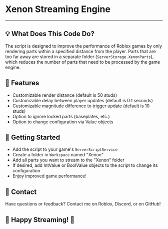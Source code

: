# Xenon Streaming Engine

---

## 💡 What Does This Code Do?

The script is designed to improve the performance of Roblox games by only rendering parts within a specified distance from the player. Parts that are too far away are stored in a separate folder (`ServerStorage.XenonParts`), which reduces the number of parts that need to be processed by the game engine.

## 🚨 Features

- Customizable render distance (default is 50 studs)
- Customizable delay between player updates (default is 0.1 seconds)
- Customizable magnitude difference to trigger update (default is 10 studs)
- Option to ignore locked parts (baseplates, etc.)
- Option to change configuration via Value objects

## 🚦 Getting Started

- Add the script to your game's `ServerScriptService`
- Create a folder in `Workspace` named "Xenon"
- Add all parts you want to stream to the "Xenon" folder
- If desired, add IntValue or BoolValue objects to the script to change its configuration
- Enjoy improved game performance!

## 💬 Contact

Have questions or feedback? Contact me on Roblox, Discord, or on GitHub!

## 🚀 Happy Streaming! 🚀
